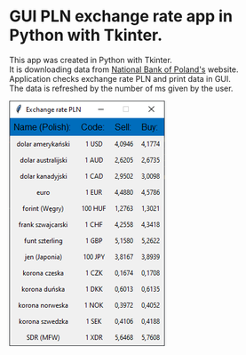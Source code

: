 # GUI PLN exchange rate app in Python with Tkinter.
This app was created in Python with Tkinter.  
It is downloading data from [National Bank of Poland's](https://www.nbp.pl/home.aspx?f=/kursy/kursyc.html) website.  
Application checks exchange rate PLN and print data in GUI.  
The data is refreshed by the number of ms given by the user.  
  
![](images/app.png)
